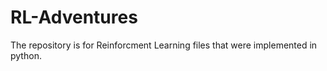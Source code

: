 # RL-Adventures

The repository is for Reinforcment Learning files that were implemented in python.

